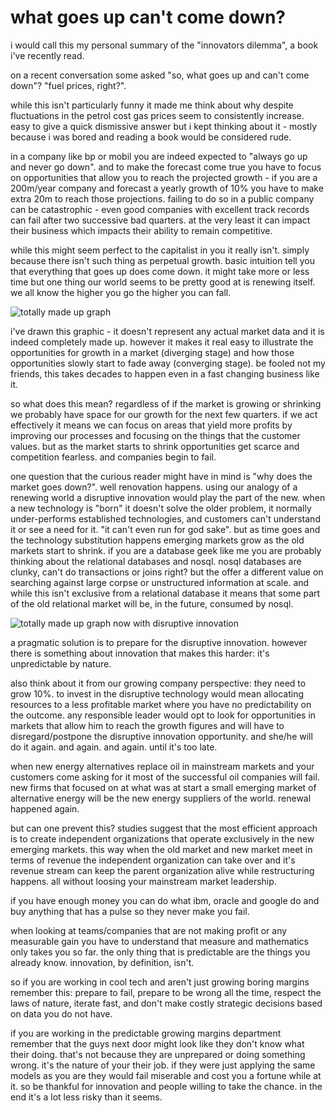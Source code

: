 # what goes up can't come down?

i would call this my personal summary of the "innovators dilemma", a book i've recently read.

on a recent conversation some asked "so, what goes up and can't come down"? "fuel prices, right?". 

while this isn't particularly funny it made me think about why despite fluctuations in the petrol cost gas prices seem to consistently increase. easy to give a quick dismissive answer but i kept thinking about it - mostly because i was bored and reading a book would be considered rude. 

in a company like bp or mobil you are indeed expected to "always go up and never go down". and to make the forecast come true you have to focus on opportunities that allow you to reach the projected growth - if you are a 200m/year company and forecast a yearly growth of 10% you have to make extra 20m to reach those projections. failing to do so in a public company can be catastrophic - even good companies with excellent track records can fail after two successive bad quarters. at the very least it can impact their business which impacts their ability to remain competitive.

while this might seem perfect to the capitalist in you it really isn't. simply because there isn't such thing as perpetual growth. basic intuition tell you that everything that goes up does come down. it might take more or less time but one thing our world seems to be pretty good at is renewing itself. we all know the higher you go the higher you can fall.

![totally made up graph](https://img.skitch.com/20110224-8c12hhm7es4ftwjj4giaq6fxgj.jpg)

i've drawn this graphic - it doesn't represent any actual market data and it is indeed completely made up. however it makes it real easy to illustrate the opportunities for growth in a market (diverging stage) and how those opportunities slowly start to fade away (converging stage). be fooled not my friends, this takes decades to happen even in a fast changing business like it. 

so what does this mean? regardless of if the market is growing or shrinking we probably have space for our growth for the next few quarters. if we act effectively it means we can focus on areas that yield more profits by improving our processes and focusing on the things that the customer values. but as the market starts to shrink opportunities get scarce and competition fearless. and companies begin to fail.

one question that the curious reader might have in mind is "why does the market goes down?". well renovation happens. using our analogy of a renewing world a disruptive innovation would play the part of the new. when a new technology is  "born" it doesn't solve the older problem, it normally under-performs established technologies, and customers can't understand it or see a need for it. "it can't even run for god sake". but as time goes and the technology substitution happens emerging markets grow as the old markets start to shrink. if you are a database geek like me you are probably thinking about the relational databases and nosql. nosql databases are clunky, can't do transactions or joins right? but the offer a different value on searching against large corpse or unstructured information at scale. and while this isn't exclusive from a relational database it means that some part of the old relational market will be, in the future, consumed by nosql.

![totally made up graph now with disruptive innovation](https://img.skitch.com/20110224-rqif44ipdybxeia43d4he375ym.jpg)

a pragmatic solution is to prepare for the disruptive innovation. however there is something about innovation that makes this harder: it's unpredictable by nature. 

also think about it from our growing company perspective: they need to grow 10%. to invest in the disruptive technology would mean allocating resources to a less profitable market where you have no predictability on the outcome. any responsible leader would opt to look for opportunities in markets that allow him to reach the growth figures and will have to disregard/postpone the disruptive innovation opportunity. and she/he will do it again. and again. and again. until it's too late. 

when new energy alternatives replace oil in mainstream markets and your customers come asking for it most of the successful oil companies will fail. new firms that focused on at what was at start a small emerging market of alternative energy will be the new energy suppliers of the world. renewal happened again.

but can one prevent this? studies suggest that the most efficient approach is to create independent organizations that operate exclusively in the new emerging markets. this way when the old market and new market meet in terms of revenue the independent organization can take over and it's revenue stream can keep the parent organization alive while restructuring happens. all without loosing your mainstream market leadership. 

if you have enough money you can do what ibm, oracle and google do and buy anything that has a pulse so they never make you fail.

when looking at teams/companies that are not making profit or any measurable gain you have to understand that measure and mathematics only takes you so far. the only thing that is predictable are the things you already know. innovation, by definition, isn't. 

so if you are working in cool tech and aren't just growing boring margins remember this: prepare to fail, prepare to be wrong all the time, respect the laws of nature, iterate fast, and don't make costly strategic decisions based on data you do not have. 

if you are working in the predictable growing margins department remember that the guys next door might look like they don't know what their doing. that's not because they are unprepared or doing something wrong. it's the nature of your their job. if they were just applying the same models as you are they would fail miserable and cost you a fortune while at it. so be thankful for innovation and people willing to take the chance. in the end it's a lot less risky than it seems.